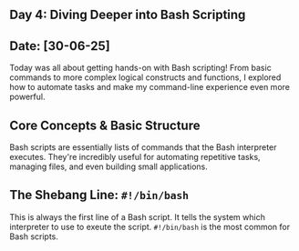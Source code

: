 ## Day 4: Diving Deeper into Bash Scripting
## Date: [30-06-25]

Today was all about getting hands-on with Bash scripting! From basic commands to more complex logical constructs and functions, I explored how to automate tasks and make my command-line experience even more powerful.

## Core Concepts & Basic Structure
Bash scripts are essentially lists of commands that the Bash interpreter executes. They're incredibly useful for automating repetitive tasks, managing files, and even building small applications.

## The Shebang Line: `#!/bin/bash`
This is always the first line of a Bash script. It tells the system which interpreter to use to exeute the script. `#!/bin/bash` is the most common for Bash scripts.
